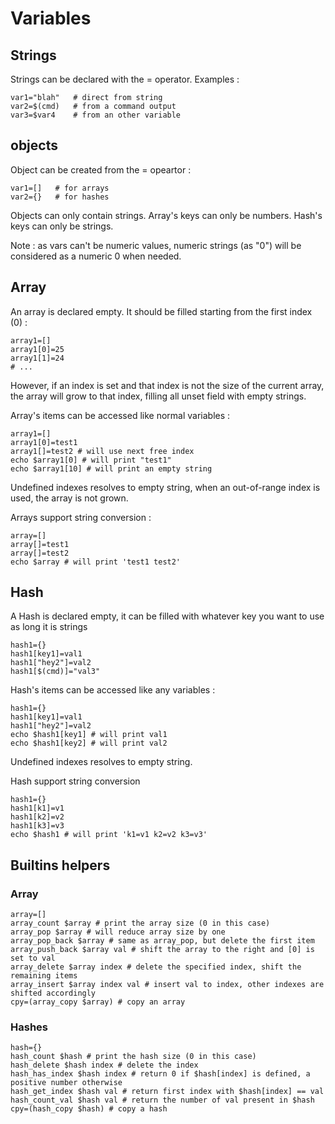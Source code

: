 
# Variables

## Strings

Strings can be declared with the = operator.
Examples :

```
var1="blah"   # direct from string
var2=$(cmd)   # from a command output
var3=$var4    # from an other variable
```

## objects

Object can be created from the = opeartor :

```
var1=[]   # for arrays
var2={}   # for hashes
```

Objects can only contain strings.
Array's keys can only be numbers.
Hash's keys can only be strings.

Note : as vars can't be numeric values,
numeric strings (as "0") will be considered as a numeric 0 when needed.

## Array

An array is declared empty. It should be filled starting from the first index (0) :

```
array1=[]
array1[0]=25
array1[1]=24
# ...
```

However, if an index is set and that index is not the size of the current array,
the array will grow to that index, filling all unset field with empty strings.

Array's items can be accessed like normal variables :

```
array1=[]
array1[0]=test1
array1[]=test2 # will use next free index
echo $array1[0] # will print "test1"
echo $array1[10] # will print an empty string
```

Undefined indexes resolves to empty string, when an out-of-range index is used,
the array is not grown.

Arrays support string conversion :

```
array=[]
array[]=test1
array[]=test2
echo $array # will print 'test1 test2'
```

## Hash

A Hash is declared empty, it can be filled with whatever key you want to use
as long it is strings

```
hash1={}
hash1[key1]=val1
hash1["hey2"]=val2
hash1[$(cmd)]="val3"
```

Hash's items can be accessed like any variables :

```
hash1={}
hash1[key1]=val1
hash1["hey2"]=val2
echo $hash1[key1] # will print val1
echo $hash1[key2] # will print val2
```

Undefined indexes resolves to empty string.

Hash support string conversion

```
hash1={}
hash1[k1]=v1
hash1[k2]=v2
hash1[k3]=v3
echo $hash1 # will print 'k1=v1 k2=v2 k3=v3'
```

## Builtins helpers

### Array

```
array=[]
array_count $array # print the array size (0 in this case)
array_pop $array # will reduce array size by one
array_pop_back $array # same as array_pop, but delete the first item
array_push_back $array val # shift the array to the right and [0] is set to val
array_delete $array index # delete the specified index, shift the remaining items
array_insert $array index val # insert val to index, other indexes are shifted accordingly
cpy=(array_copy $array) # copy an array
```

### Hashes

```
hash={}
hash_count $hash # print the hash size (0 in this case)
hash_delete $hash index # delete the index
hash_has_index $hash index # return 0 if $hash[index] is defined, a positive number otherwise
hash_get_index $hash val # return first index with $hash[index] == val
hash_count_val $hash val # return the number of val present in $hash
cpy=(hash_copy $hash) # copy a hash
```

